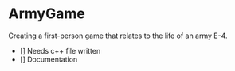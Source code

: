 # ArmyGame
Creating a first-person game that relates to the life of an army E-4.
- [] Needs c++ file written
- [] Documentation
